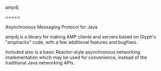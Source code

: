amp4j

=====


Asynchronous Messaging Protocol for Java

amp4j is a library for making AMP clients and servers based on
Glyph's "amphacks" code, with a few additional features and bugfixes.

Included also is a basic Reactor-style asynchronous networking
implementation which may be used for convenience, instead of the
traditional Java networking APIs.
